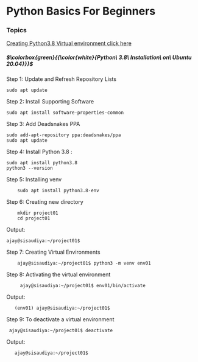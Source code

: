 # Python Basics For Beginners

### Topics

  [Creating Python3.8 Virtual environment click here](#virtual_env) <br />


<a name="virtual_env"></a>
##### $\colorbox{green}{{\color{white}{Python\ 3.8\ Installation\ on\ Ubuntu 20.04}}}$

Step 1: Update and Refresh Repository Lists


	sudo apt update
	
	
Step 2: Install Supporting Software


	sudo apt install software-properties-common
	
	
Step 3: Add Deadsnakes PPA	

	
	sudo add-apt-repository ppa:deadsnakes/ppa
	sudo apt update
	
	
Step 4: Install Python 3.8 : 


	sudo apt install python3.8
	python3 --version	
	
	
Step 5: Installing venv 

        sudo apt install python3.8-env
	
Step 6: Creating new directory

        mkdir project01
        cd project01
	
Output: 

	ajay@sisaudiya:~/project01$
	
	
Step 7: Creating Virtual Environments

        ajay@sisaudiya:~/project01$ python3 -m venv env01
        

             
Step 8: Activating the virtual environment

         ajay@sisaudiya:~/project01$ env01/bin/activate  


Output: 

       (env01) ajay@sisaudiya:~/project01$
       
       
Step 9: To deactivate a virtual environment

	 ajay@sisaudiya:~/project01$ deactivate  

Output: 

       ajay@sisaudiya:~/project01$ 
